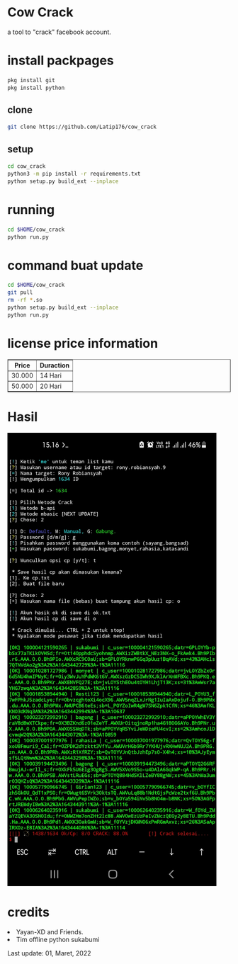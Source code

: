# Cow Crack
a tool to "crack" facebook account.
# install packpages
```BASH
pkg install git
pkg install python
```
## clone
```BASH
git clone https://github.com/Latip176/cow_crack
```
## setup
```BASH
cd cow_crack
python3 -m pip install -r requirements.txt
python setup.py build_ext --inplace
```
# running
```BASH
cd $HOME/cow_crack
python run.py
```
# command buat update
```BASH
cd $HOME/cow_crack
git pull
rm -rf *.so
python setup.py build_ext --inplace
python run.py
```
# license price information
<table border="1">
<tr>
<th>Price</th>
<th>Duraction</th>
</tr>
<tr>
<td>30.000</td>
<td>14 Hari</td>
</tr>
<tr>
<td>50.000</td>
<td>20 Hari</td>
</tr>
</table>
<h1>Hasil</h1>
<img src="img/Screenshot_20220129-151655_Termux.jpg">
<h1>credits</h1>
<li>Yayan-XD and Friends. </li>
<li>Tim offline python sukabumi</li>
<p>Last update: 01, Maret, 2022</p>

